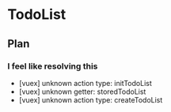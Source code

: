 # TodoList

## Plan
### I feel like resolving this
- [vuex] unknown action type: initTodoList
- [vuex] unknown getter: storedTodoList
- [vuex] unknown action type: createTodoList
